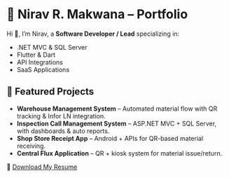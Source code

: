 # 🚀 Nirav R. Makwana – Portfolio

Hi 👋, I’m Nirav, a **Software Developer / Lead** specializing in:
- .NET MVC & SQL Server
- Flutter & Dart
- API Integrations
- SaaS Applications

## 📂 Featured Projects
- **Warehouse Management System** – Automated material flow with QR tracking & Infor LN integration.  
- **Inspection Call Management System** – ASP.NET MVC + SQL Server, with dashboards & auto reports.  
- **Shop Store Receipt App** – Android + APIs for QR-based material receiving.  
- **Central Flux Application** – QR + kiosk system for material issue/return.  

📄 [Download My Resume](./Nirav_Makwana_Resume_2025.pdf)
